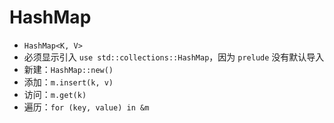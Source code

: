 # HashMap

- `HashMap<K, V>`
- 必须显示引入 `use std::collections::HashMap`，因为 `prelude` 没有默认导入
- 新建：`HashMap::new()`
- 添加：`m.insert(k, v)`
- 访问：`m.get(k)`
- 遍历：`for (key, value) in &m`